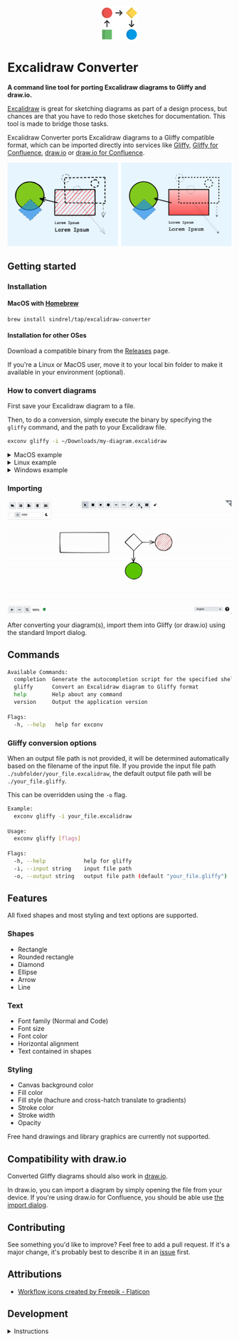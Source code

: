 <p align="center">
  <img src="assets/workflow.png" alt="logo" width="80"/>
</p>

# Excalidraw Converter 

**A command line tool for porting Excalidraw diagrams to Gliffy and draw.io.** 

[Excalidraw](https://excalidraw.com/) is great for sketching diagrams as part of a design process, but chances are that you have to redo those sketches for documentation. This tool is made to bridge those tasks.

Excalidraw Converter ports Excalidraw diagrams to a Gliffy compatible format, which can be imported directly into services like [Gliffy](https://www.gliffy.com/), [Gliffy for Confluence](https://marketplace.atlassian.com/apps/254/gliffy-diagrams-for-confluence), [draw.io](https://draw.io) or [draw.io for Confluence](https://www.drawio.com/doc/drawio-confluence-cloud).

![Excalidraw vs. Gliffy comparison](exconv-comparison.png "Comparison")

## Getting started

### Installation
#### MacOS with [Homebrew](https://brew.sh/)
```shell
brew install sindrel/tap/excalidraw-converter
```

#### Installation for other OSes
Download a compatible binary from the [Releases](https://github.com/sindrel/excalidraw-converter/releases) page.

If you're a Linux or MacOS user, move it to your local bin folder to make it available in your environment (optional).

### How to convert diagrams
First save your Excalidraw diagram to a file.

Then, to do a conversion, simply execute the binary by specifying the `gliffy` command, and the path to your Excalidraw file.

```sh
exconv gliffy -i ~/Downloads/my-diagram.excalidraw
```

<details>
  <summary>MacOS example</summary>

  ```sh
  $ exconv gliffy -i ~/Downloads/my-diagram.excalidraw
  Parsing input file: ~/Downloads/my-diagram.excalidraw
  Adding object: com.gliffy.shape.basic.basic_v1.default.rectangle
  Adding object: com.gliffy.shape.basic.basic_v1.default.text
  [...]
  Adding object: com.gliffy.shape.basic.basic_v1.default.text
  Adding object: com.gliffy.shape.basic.basic_v1.default.line
  Converted diagram saved to file: my-diagram.gliffy
  ```
</details>

<details>
  <summary>Linux example</summary>

  ```sh
  $ ./exconv gliffy -i ~/Downloads/my-diagram.excalidraw
  Parsing input file: ~/Downloads/my-diagram.excalidraw
  Adding object: com.gliffy.shape.basic.basic_v1.default.rectangle
  Adding object: com.gliffy.shape.basic.basic_v1.default.text
  [...]
  Adding object: com.gliffy.shape.basic.basic_v1.default.text
  Adding object: com.gliffy.shape.basic.basic_v1.default.line
  Converted diagram saved to file: my-diagram.gliffy
  ```
</details>

<details>
  <summary>Windows example</summary>

  ```sh
  C:\> exconv.exe gliffy -i C:\Downloads\my-diagram.excalidraw
  Parsing input file: C:\Downloads\my-diagram.excalidraw
  Adding object: com.gliffy.shape.basic.basic_v1.default.rectangle
  Adding object: com.gliffy.shape.basic.basic_v1.default.text
  [...]
  Adding object: com.gliffy.shape.basic.basic_v1.default.text
  Adding object: com.gliffy.shape.basic.basic_v1.default.line
  Converted diagram saved to file: my-diagram.gliffy
  ```
</details>  

### Importing
![Animation demonstrating use](exconv.gif "Animation")

After converting your diagram(s), import them into Gliffy (or draw.io) using the standard Import dialog.

## Commands
```sh
Available Commands:
  completion  Generate the autocompletion script for the specified shell
  gliffy      Convert an Excalidraw diagram to Gliffy format
  help        Help about any command
  version     Output the application version

Flags:
  -h, --help   help for exconv
```

### Gliffy conversion options  
When an output file path is not provided, it will be determined
automatically based on the filename of the input file. If you provide the
input file path `./subfolder/your_file.excalidraw`, the default output file path will be `./your_file.gliffy`.

This can be overridden using the `-o` flag.

```sh
Example:
  exconv gliffy -i your_file.excalidraw

Usage:
  exconv gliffy [flags]

Flags:
  -h, --help            help for gliffy
  -i, --input string    input file path
  -o, --output string   output file path (default "your_file.gliffy")
```

## Features

All fixed shapes and most styling and text options are supported.

### Shapes
* Rectangle
* Rounded rectangle
* Diamond
* Ellipse
* Arrow
* Line

### Text
* Font family (Normal and Code)
* Font size
* Font color
* Horizontal alignment
* Text contained in shapes

### Styling
* Canvas background color
* Fill color
* Fill style (hachure and cross-hatch translate to gradients)
* Stroke color
* Stroke width
* Opacity

Free hand drawings and library graphics are currently not supported.

## Compatibility with draw.io
Converted Gliffy diagrams should also work in [draw.io](https://draw.io).

In draw.io, you can import a diagram by simply opening the file from your device. If you're using draw.io for Confluence, you should be able use [the import dialog](https://drawio-app.com/blog/draw-io-for-confluence-now-with-gliffy-import/).

## Contributing
See something you'd like to improve? Feel free to add a pull request. If it's a major change, it's probably best to describe it in an [issue](https://github.com/sindrel/excalidraw-converter/issues/new) first.

## Attributions  
* <a href="https://www.flaticon.com/free-icons/workflow" title="workflow icons">Workflow icons created by Freepik - Flaticon</a>

## Development
<details>
  <summary>Instructions</summary>

### Prerequisites:
* Go (see version in `go.mod`)

### Download dependencies
```shell
go mod download
```

### Run tests
```shell
go test -v ./cmd
```

### Compile and run
```shell
go run ./cmd/main.go <command> <input> <output>
```

</details>
